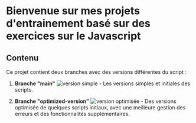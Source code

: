 # Bienvenue sur mes projets d'entrainement basé sur des exercices sur le Javascript

## Contenu

Ce projet contient deux branches avec des versions différentes du script :

1. **Branche "main"** ![version simple](https://img.shields.io/badge/version-simple-green) - Les versions simples et initiales des scripts.

2. **Branche "optimized-version"** ![version optimisée](https://img.shields.io/badge/version-optimisée-g) - Des versions optimisée de quelques scripts initiaux, avec une meilleure gestion des erreurs et des fonctionnalités supplémentaires.
